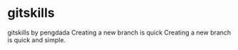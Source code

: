 # gitskills
gitskills by pengdada
Creating a new branch is quick
Creating a new branch is quick and simple.
